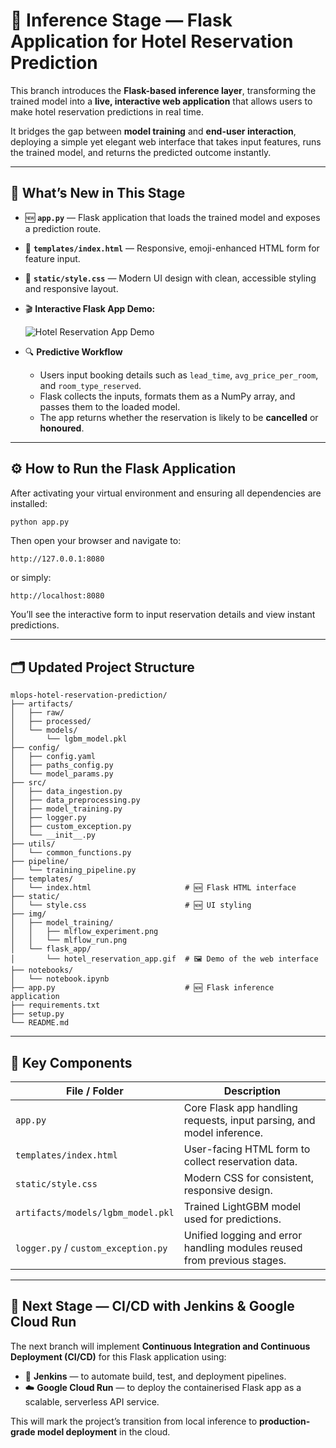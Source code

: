 # 🧠 **Inference Stage — Flask Application for Hotel Reservation Prediction**

This branch introduces the **Flask-based inference layer**, transforming the trained model into a **live, interactive web application** that allows users to make hotel reservation predictions in real time.

It bridges the gap between **model training** and **end-user interaction**, deploying a simple yet elegant web interface that takes input features, runs the trained model, and returns the predicted outcome instantly.

---

## 🧾 **What’s New in This Stage**

* 🆕 **`app.py`** — Flask application that loads the trained model and exposes a prediction route.

* 🎨 **`templates/index.html`** — Responsive, emoji-enhanced HTML form for feature input.

* 💅 **`static/style.css`** — Modern UI design with clean, accessible styling and responsive layout.

* 🎬 **Interactive Flask App Demo:**

  ![Hotel Reservation App Demo](img/flask_app/hotel_reservation_app.gif)

* 🔍 **Predictive Workflow**

  * Users input booking details such as `lead_time`, `avg_price_per_room`, and `room_type_reserved`.
  * Flask collects the inputs, formats them as a NumPy array, and passes them to the loaded model.
  * The app returns whether the reservation is likely to be **cancelled** or **honoured**.

---

## ⚙️ **How to Run the Flask Application**

After activating your virtual environment and ensuring all dependencies are installed:

```bash
python app.py
```

Then open your browser and navigate to:

```
http://127.0.0.1:8080
```

or simply:

```
http://localhost:8080
```

You’ll see the interactive form to input reservation details and view instant predictions.

---

## 🗂️ **Updated Project Structure**

```
mlops-hotel-reservation-prediction/
├── artifacts/
│   ├── raw/
│   ├── processed/
│   └── models/
│       └── lgbm_model.pkl
├── config/
│   ├── config.yaml
│   ├── paths_config.py
│   └── model_params.py
├── src/
│   ├── data_ingestion.py
│   ├── data_preprocessing.py
│   ├── model_training.py
│   ├── logger.py
│   ├── custom_exception.py
│   └── __init__.py
├── utils/
│   └── common_functions.py
├── pipeline/
│   └── training_pipeline.py
├── templates/
│   └── index.html                     # 🆕 Flask HTML interface
├── static/
│   └── style.css                      # 🆕 UI styling
├── img/
│   ├── model_training/
│   │   ├── mlflow_experiment.png
│   │   └── mlflow_run.png
│   └── flask_app/
│       └── hotel_reservation_app.gif  # 🖼️ Demo of the web interface
├── notebooks/
│   └── notebook.ipynb
├── app.py                             # 🆕 Flask inference application
├── requirements.txt
├── setup.py
└── README.md
```

---

## 🧩 **Key Components**

| File / Folder                       | Description                                                             |
| ----------------------------------- | ----------------------------------------------------------------------- |
| `app.py`                            | Core Flask app handling requests, input parsing, and model inference.   |
| `templates/index.html`              | User-facing HTML form to collect reservation data.                      |
| `static/style.css`                  | Modern CSS for consistent, responsive design.                           |
| `artifacts/models/lgbm_model.pkl`   | Trained LightGBM model used for predictions.                            |
| `logger.py` / `custom_exception.py` | Unified logging and error handling modules reused from previous stages. |

---

## 🚀 **Next Stage — CI/CD with Jenkins & Google Cloud Run**

The next branch will implement **Continuous Integration and Continuous Deployment (CI/CD)** for this Flask application using:

* 🧩 **Jenkins** — to automate build, test, and deployment pipelines.
* ☁️ **Google Cloud Run** — to deploy the containerised Flask app as a scalable, serverless API service.

This will mark the project’s transition from local inference to **production-grade model deployment** in the cloud.